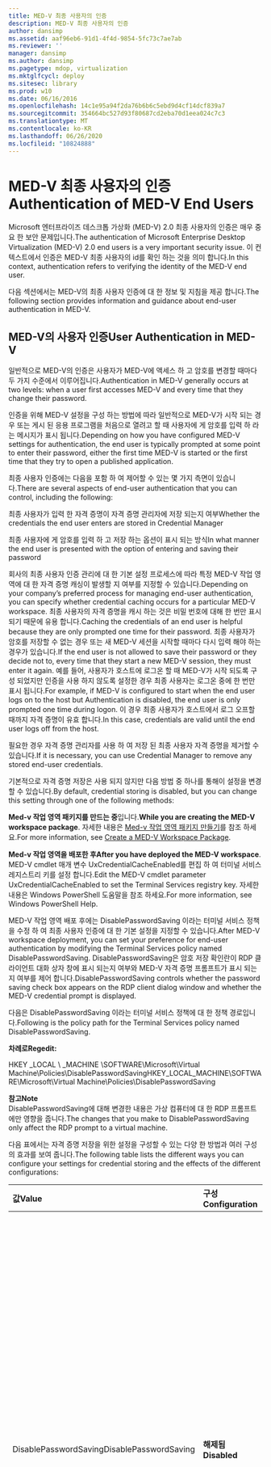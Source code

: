 ```yaml
---
title: MED-V 최종 사용자의 인증
description: MED-V 최종 사용자의 인증
author: dansimp
ms.assetid: aaf96eb6-91d1-4f4d-9854-5fc73c7ae7ab
ms.reviewer: ''
manager: dansimp
ms.author: dansimp
ms.pagetype: mdop, virtualization
ms.mktglfcycl: deploy
ms.sitesec: library
ms.prod: w10
ms.date: 06/16/2016
ms.openlocfilehash: 14c1e95a94f2da76b6b6c5ebd9d4cf14dcf839a7
ms.sourcegitcommit: 354664bc527d93f80687cd2eba70d1eea024c7c3
ms.translationtype: MT
ms.contentlocale: ko-KR
ms.lasthandoff: 06/26/2020
ms.locfileid: "10824888"
---
```

# <span data-ttu-id="d1d38-103">MED-V 최종 사용자의 인증</span><span class="sxs-lookup"><span data-stu-id="d1d38-103">Authentication of MED-V End Users</span></span>


<span data-ttu-id="d1d38-104">Microsoft 엔터프라이즈 데스크톱 가상화 (MED-V) 2.0 최종 사용자의 인증은 매우 중요 한 보안 문제입니다.</span><span class="sxs-lookup"><span data-stu-id="d1d38-104">The authentication of Microsoft Enterprise Desktop Virtualization (MED-V) 2.0 end users is a very important security issue.</span></span> <span data-ttu-id="d1d38-105">이 컨텍스트에서 인증은 MED-V 최종 사용자의 id를 확인 하는 것을 의미 합니다.</span><span class="sxs-lookup"><span data-stu-id="d1d38-105">In this context, authentication refers to verifying the identity of the MED-V end user.</span></span>

<span data-ttu-id="d1d38-106">다음 섹션에서는 MED-V의 최종 사용자 인증에 대 한 정보 및 지침을 제공 합니다.</span><span class="sxs-lookup"><span data-stu-id="d1d38-106">The following section provides information and guidance about end-user authentication in MED-V.</span></span>

## <span data-ttu-id="d1d38-107">MED-V의 사용자 인증</span><span class="sxs-lookup"><span data-stu-id="d1d38-107">User Authentication in MED-V</span></span>


<span data-ttu-id="d1d38-108">일반적으로 MED-V의 인증은 사용자가 MED-V에 액세스 하 고 암호를 변경할 때마다 두 가지 수준에서 이루어집니다.</span><span class="sxs-lookup"><span data-stu-id="d1d38-108">Authentication in MED-V generally occurs at two levels: when a user first accesses MED-V and every time that they change their password.</span></span>

<span data-ttu-id="d1d38-109">인증을 위해 MED-V 설정을 구성 하는 방법에 따라 일반적으로 MED-V가 시작 되는 경우 또는 게시 된 응용 프로그램을 처음으로 열려고 할 때 사용자에 게 암호를 입력 하 라는 메시지가 표시 됩니다.</span><span class="sxs-lookup"><span data-stu-id="d1d38-109">Depending on how you have configured MED-V settings for authentication, the end user is typically prompted at some point to enter their password, either the first time MED-V is started or the first time that they try to open a published application.</span></span>

<span data-ttu-id="d1d38-110">최종 사용자 인증에는 다음을 포함 하 여 제어할 수 있는 몇 가지 측면이 있습니다.</span><span class="sxs-lookup"><span data-stu-id="d1d38-110">There are several aspects of end-user authentication that you can control, including the following:</span></span>

<span data-ttu-id="d1d38-111">최종 사용자가 입력 한 자격 증명이 자격 증명 관리자에 저장 되는지 여부</span><span class="sxs-lookup"><span data-stu-id="d1d38-111">Whether the credentials the end user enters are stored in Credential Manager</span></span>

<span data-ttu-id="d1d38-112">최종 사용자에 게 암호를 입력 하 고 저장 하는 옵션이 표시 되는 방식</span><span class="sxs-lookup"><span data-stu-id="d1d38-112">In what manner the end user is presented with the option of entering and saving their password</span></span>

<span data-ttu-id="d1d38-113">회사의 최종 사용자 인증 관리에 대 한 기본 설정 프로세스에 따라 특정 MED-V 작업 영역에 대 한 자격 증명 캐싱이 발생할 지 여부를 지정할 수 있습니다.</span><span class="sxs-lookup"><span data-stu-id="d1d38-113">Depending on your company’s preferred process for managing end-user authentication, you can specify whether credential caching occurs for a particular MED-V workspace.</span></span> <span data-ttu-id="d1d38-114">최종 사용자의 자격 증명을 캐시 하는 것은 비밀 번호에 대해 한 번만 표시 되기 때문에 유용 합니다.</span><span class="sxs-lookup"><span data-stu-id="d1d38-114">Caching the credentials of an end user is helpful because they are only prompted one time for their password.</span></span> <span data-ttu-id="d1d38-115">최종 사용자가 암호를 저장할 수 없는 경우 또는 새 MED-V 세션을 시작할 때마다 다시 입력 해야 하는 경우가 있습니다.</span><span class="sxs-lookup"><span data-stu-id="d1d38-115">If the end user is not allowed to save their password or they decide not to, every time that they start a new MED-V session, they must enter it again.</span></span> <span data-ttu-id="d1d38-116">예를 들어, 사용자가 호스트에 로그온 할 때 MED-V가 시작 되도록 구성 되었지만 인증을 사용 하지 않도록 설정한 경우 최종 사용자는 로그온 중에 한 번만 표시 됩니다.</span><span class="sxs-lookup"><span data-stu-id="d1d38-116">For example, if MED-V is configured to start when the end user logs on to the host but Authentication is disabled, the end user is only prompted one time during logon.</span></span> <span data-ttu-id="d1d38-117">이 경우 최종 사용자가 호스트에서 로그 오프할 때까지 자격 증명이 유효 합니다.</span><span class="sxs-lookup"><span data-stu-id="d1d38-117">In this case, credentials are valid until the end user logs off from the host.</span></span>

<span data-ttu-id="d1d38-118">필요한 경우 자격 증명 관리자를 사용 하 여 저장 된 최종 사용자 자격 증명을 제거할 수 있습니다.</span><span class="sxs-lookup"><span data-stu-id="d1d38-118">If it is necessary, you can use Credential Manager to remove any stored end-user credentials.</span></span>

<span data-ttu-id="d1d38-119">기본적으로 자격 증명 저장은 사용 되지 않지만 다음 방법 중 하나를 통해이 설정을 변경할 수 있습니다.</span><span class="sxs-lookup"><span data-stu-id="d1d38-119">By default, credential storing is disabled, but you can change this setting through one of the following methods:</span></span>

<span data-ttu-id="d1d38-120">**Med-v 작업 영역 패키지를 만드는 중**입니다.</span><span class="sxs-lookup"><span data-stu-id="d1d38-120">**While you are creating the MED-V workspace package**.</span></span> <span data-ttu-id="d1d38-121">자세한 내용은 [Med-v 작업 영역 패키지 만들기](create-a-med-v-workspace-package.md)를 참조 하세요.</span><span class="sxs-lookup"><span data-stu-id="d1d38-121">For more information, see [Create a MED-V Workspace Package](create-a-med-v-workspace-package.md).</span></span>

<span data-ttu-id="d1d38-122">**Med-v 작업 영역을 배포한 후**</span><span class="sxs-lookup"><span data-stu-id="d1d38-122">**After you have deployed the MED-V workspace**.</span></span> <span data-ttu-id="d1d38-123">MED-V cmdlet 매개 변수 UxCredentialCacheEnabled를 편집 하 여 터미널 서비스 레지스트리 키를 설정 합니다.</span><span class="sxs-lookup"><span data-stu-id="d1d38-123">Edit the MED-V cmdlet parameter UxCredentialCacheEnabled to set the Terminal Services registry key.</span></span> <span data-ttu-id="d1d38-124">자세한 내용은 Windows PowerShell 도움말을 참조 하세요.</span><span class="sxs-lookup"><span data-stu-id="d1d38-124">For more information, see Windows PowerShell Help.</span></span>

<span data-ttu-id="d1d38-125">MED-V 작업 영역 배포 후에는 DisablePasswordSaving 이라는 터미널 서비스 정책을 수정 하 여 최종 사용자 인증에 대 한 기본 설정을 지정할 수 있습니다.</span><span class="sxs-lookup"><span data-stu-id="d1d38-125">After MED-V workspace deployment, you can set your preference for end-user authentication by modifying the Terminal Services policy named DisablePasswordSaving.</span></span> <span data-ttu-id="d1d38-126">DisablePasswordSaving은 암호 저장 확인란이 RDP 클라이언트 대화 상자 창에 표시 되는지 여부와 MED-V 자격 증명 프롬프트가 표시 되는지 여부를 제어 합니다.</span><span class="sxs-lookup"><span data-stu-id="d1d38-126">DisablePasswordSaving controls whether the password saving check box appears on the RDP client dialog window and whether the MED-V credential prompt is displayed.</span></span>

<span data-ttu-id="d1d38-127">다음은 DisablePasswordSaving 이라는 터미널 서비스 정책에 대 한 정책 경로입니다.</span><span class="sxs-lookup"><span data-stu-id="d1d38-127">Following is the policy path for the Terminal Services policy named DisablePasswordSaving.</span></span>

**<span data-ttu-id="d1d38-128">차례로</span><span class="sxs-lookup"><span data-stu-id="d1d38-128">Regedit:</span></span>**

<span data-ttu-id="d1d38-129">HKEY _LOCAL \ _MACHINE \\SOFTWARE\\Microsoft\\Virtual Machine\\Policies\\DisablePasswordSaving</span><span class="sxs-lookup"><span data-stu-id="d1d38-129">HKEY\_LOCAL\_MACHINE\\SOFTWARE\\Microsoft\\Virtual Machine\\Policies\\DisablePasswordSaving</span></span>

**<span data-ttu-id="d1d38-130">참고</span><span class="sxs-lookup"><span data-stu-id="d1d38-130">Note</span></span>**  
<span data-ttu-id="d1d38-131">DisablePasswordSaving에 대해 변경한 내용은 가상 컴퓨터에 대 한 RDP 프롬프트에만 영향을 줍니다.</span><span class="sxs-lookup"><span data-stu-id="d1d38-131">The changes that you make to DisablePasswordSaving only affect the RDP prompt to a virtual machine.</span></span>



<span data-ttu-id="d1d38-132">다음 표에서는 자격 증명 저장을 위한 설정을 구성할 수 있는 다양 한 방법과 여러 구성의 효과를 보여 줍니다.</span><span class="sxs-lookup"><span data-stu-id="d1d38-132">The following table lists the different ways you can configure your settings for credential storing and the effects of the different configurations:</span></span>

<table>
<colgroup>
<col width="33%" />
<col width="33%" />
<col width="33%" />
</colgroup>
<thead>
<tr class="header">
<th align="left"><span data-ttu-id="d1d38-133">값</span><span class="sxs-lookup"><span data-stu-id="d1d38-133">Value</span></span></th>
<th align="left"><span data-ttu-id="d1d38-134">구성</span><span class="sxs-lookup"><span data-stu-id="d1d38-134">Configuration</span></span></th>
<th align="left"><span data-ttu-id="d1d38-135">결과</span><span class="sxs-lookup"><span data-stu-id="d1d38-135">Result</span></span></th>
</tr>
</thead>
<tbody>
<tr class="odd">
<td align="left"><p><span data-ttu-id="d1d38-136">DisablePasswordSaving</span><span class="sxs-lookup"><span data-stu-id="d1d38-136">DisablePasswordSaving</span></span></p></td>
<td align="left"><p><strong><span data-ttu-id="d1d38-137">해제됨</span><span class="sxs-lookup"><span data-stu-id="d1d38-137">Disabled</span></span></strong></p></td>
<td align="left"><p><span data-ttu-id="d1d38-138">MED-V 프롬프트가 표시 되며 수락 확인란을 사용할 수 있으며 선택이 취소 됩니다.</span><span class="sxs-lookup"><span data-stu-id="d1d38-138">The MED-V prompt is presented and a check box to accept is available and cleared.</span></span> <span data-ttu-id="d1d38-139">최종 사용자가 확인란을 선택 하면 나중에 사용할 수 있도록 자격 증명이 캐시 됩니다.</span><span class="sxs-lookup"><span data-stu-id="d1d38-139">If the end user selects the check box, credentials are cached for subsequent use.</span></span> <span data-ttu-id="d1d38-140">또한 최종 사용자는 암호가 만료 된 경우에만 메시지를 표시 하는 이점도 있습니다.</span><span class="sxs-lookup"><span data-stu-id="d1d38-140">The end user also has the benefit of only being prompted when the password expires.</span></span></p>
<p></p></td>
</tr>
<tr class="even">
<td align="left"><p></p></td>
<td align="left"><p></p></td>
<td align="left"><p><span data-ttu-id="d1d38-141">최종 사용자가 확인란을 선택 하지 않은 경우에는 MED-V 프롬프트 대신 RDC (원격 데스크톱 연결) 클라이언트 프롬프트가 표시 되 고 수락에 허용 되는 확인란의 선택이 취소 됩니다.</span><span class="sxs-lookup"><span data-stu-id="d1d38-141">If the end user does not select the check box, the Remote Desktop Connection (RDC) Client prompt is presented instead of the MED-V prompt, and the check box to accept is cleared.</span></span> <span data-ttu-id="d1d38-142">최종 사용자가 확인란을 선택 하면 나중에 사용할 수 있도록 RDC 클라이언트 자격 증명이 저장 됩니다.</span><span class="sxs-lookup"><span data-stu-id="d1d38-142">If the end user selects the check box, the RDC Client credential is stored for later use.</span></span></p>
<div class="alert">
<strong><span data-ttu-id="d1d38-143">중요</span><span class="sxs-lookup"><span data-stu-id="d1d38-143">Important</span></span></strong><br/><p><span data-ttu-id="d1d38-144">RDC는 최종 사용자가 입력 한 자격 증명의 유효성을 검사 하지 않습니다.</span><span class="sxs-lookup"><span data-stu-id="d1d38-144">RDC does not validate credentials when the end user enters them.</span></span> <span data-ttu-id="d1d38-145">최종 사용자가 RDC 프롬프트를 통해 자격 증명을 캐시 하는 경우 잘못 된 자격 증명이 저장 될 위험이 있습니다.</span><span class="sxs-lookup"><span data-stu-id="d1d38-145">If the end user caches the credentials through the RDC prompt, there is a risk that incorrect credentials might be stored.</span></span> <span data-ttu-id="d1d38-146">이 경우 Windows 자격 증명 관리자에서 잘못 된 자격 증명을 삭제 해야 합니다.</span><span class="sxs-lookup"><span data-stu-id="d1d38-146">In this case, the incorrect credentials must be deleted in the Windows Credential Manager.</span></span></p>
</div>
<div>

</div></td>
</tr>
<tr class="odd">
<td align="left"><p><span data-ttu-id="d1d38-147">DisablePasswordSaving</span><span class="sxs-lookup"><span data-stu-id="d1d38-147">DisablePasswordSaving</span></span></p></td>
<td align="left"><p><strong><span data-ttu-id="d1d38-148">설정됨</span><span class="sxs-lookup"><span data-stu-id="d1d38-148">Enabled</span></span></strong></p></td>
<td align="left"><div class="alert">
<strong><span data-ttu-id="d1d38-149">참고</span><span class="sxs-lookup"><span data-stu-id="d1d38-149">Note</span></span></strong><br/><p><span data-ttu-id="d1d38-150">이 구성은 최종 사용자 자격 증명을 캐시할 수 없기 때문에 더욱 안전 합니다.</span><span class="sxs-lookup"><span data-stu-id="d1d38-150">This configuration is more secure because it does not allow end user credentials to be cached.</span></span></p>
</div>
<div>

</div></td>
</tr>
</tbody>
</table>



<span data-ttu-id="d1d38-151">기본적으로 MED-V 설치는 게스트의 레지스트리 키를 설정 하 여 "암호 만료" 메시지를 표시 하지 않도록 합니다.</span><span class="sxs-lookup"><span data-stu-id="d1d38-151">By default, the MED-V installation sets a registry key in the guest to suppress the "password about to expire" prompt.</span></span> <span data-ttu-id="d1d38-152">최종 사용자에 게는 호스트의 암호 변경만 표시 됩니다.</span><span class="sxs-lookup"><span data-stu-id="d1d38-152">The end user is only prompted for a password change on the host.</span></span> <span data-ttu-id="d1d38-153">호스트에서 업데이트 되는 자격 증명이 게스트로 전달 됩니다.</span><span class="sxs-lookup"><span data-stu-id="d1d38-153">Credentials that are updated on the host are passed to the guest.</span></span>

**<span data-ttu-id="d1d38-154">주의</span><span class="sxs-lookup"><span data-stu-id="d1d38-154">Caution</span></span>**  
<span data-ttu-id="d1d38-155">환경에서 그룹 정책을 사용 하는 경우 게스트의 암호 메시지가 나타나는 레지스트리 키를 재정의할 수 있다는 것을 알립니다.</span><span class="sxs-lookup"><span data-stu-id="d1d38-155">If you use Group Policy in your environment, know that it can override the registry key causing the password prompts from the guest to reappear.</span></span>



### <span data-ttu-id="d1d38-156">인증에 대 한 보안 고려 사항</span><span class="sxs-lookup"><span data-stu-id="d1d38-156">Security Concerns with Authentication</span></span>

<span data-ttu-id="d1d38-157">최종 사용자의 자격 증명을 캐시 하는 것이 최상의 사용자 환경을 제공 하는 경우에도 관련 된 위험에 대해 알고 있어야 합니다.</span><span class="sxs-lookup"><span data-stu-id="d1d38-157">Even though caching the end user’s credentials provides the best user experience, you must be aware of the risks involved.</span></span>

<span data-ttu-id="d1d38-158">자격 증명 캐싱이 사용 되는 경우 최종 사용자의 도메인 자격 증명이 Windows 자격 증명 관리자 내의 해독 가능한 형식으로 저장 됩니다.</span><span class="sxs-lookup"><span data-stu-id="d1d38-158">When credential caching is enabled, the end user’s domain credential is stored in a reversible format within the Windows Credential Manager.</span></span> <span data-ttu-id="d1d38-159">결과적으로 공격자는 시스템 수준 프로세스나 최종 사용자 프로세스로 실행 되는 도구를 작성 하 고 최종 사용자의 자격 증명을 검색할 수 있습니다.</span><span class="sxs-lookup"><span data-stu-id="d1d38-159">As a result, an attacker could write a tool that runs as either a system level process or an end user process and that retrieves the end user's credentials.</span></span> <span data-ttu-id="d1d38-160">DisablePasswordSaving을 **사용**으로 설정 하 여이 위험을 줄일 수 있습니다.</span><span class="sxs-lookup"><span data-stu-id="d1d38-160">You can only lessen this risk by setting DisablePasswordSaving to **Enabled**.</span></span>

<span data-ttu-id="d1d38-161">MED-V 인증을 사용 하지 않도록 설정 했지만 터미널 서비스 정책 설정을 사용 하는 경우에도 동일한 문제가 발생 합니다.</span><span class="sxs-lookup"><span data-stu-id="d1d38-161">This same concern exists when MED-V authentication is disabled but the Terminal Services policy setting is enabled.</span></span>

## <span data-ttu-id="d1d38-162">관련 항목</span><span class="sxs-lookup"><span data-stu-id="d1d38-162">Related topics</span></span>


[<span data-ttu-id="d1d38-163">MED-V 작업의 보안 모범 사례</span><span class="sxs-lookup"><span data-stu-id="d1d38-163">Security Best Practices for MED-V Operations</span></span>](security-best-practices-for-med-v-operations.md)









